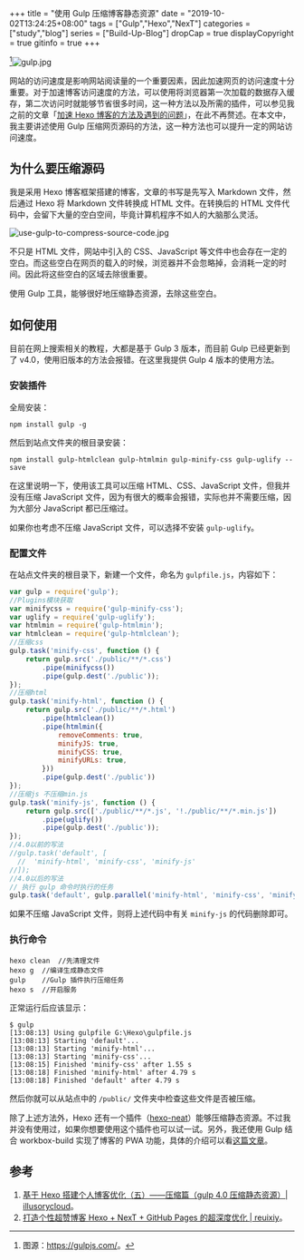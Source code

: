 +++
title = "使用 Gulp 压缩博客静态资源"
date = "2019-10-02T13:24:25+08:00"
tags = ["Gulp","Hexo","NexT"]
categories = ["study","blog"]
series = ["Build-Up-Blog"]
dropCap = true
displayCopyright = true
gitinfo = true
+++

[^1]![gulp.jpg](/images/gulp.jpg)

网站的访问速度是影响网站阅读量的一个重要因素，因此加速网页的访问速度十分重要。对于加速博客访问速度的方法，可以使用将浏览器第一次加载的数据存入缓存，第二次访问时就能够节省很多时间，这一种方法以及所需的插件，可以参见我之前的文章「[加速 Hexo 博客的方法及遇到的问题](/posts/speed-up-hexo/)」，在此不再赘述。在本文中，我主要讲述使用 Gulp 压缩网页源码的方法，这一种方法也可以提升一定的网站访问速度。

## 为什么要压缩源码

我是采用 Hexo 博客框架搭建的博客，文章的书写是先写入 Markdown 文件，然后通过 Hexo 将 Markdown 文件转换成 HTML 文件。在转换后的 HTML 文件代码中，会留下大量的空白空间，毕竟计算机程序不如人的大脑那么灵活。

![use-gulp-to-compress-source-code.jpg](/images/use-gulp-to-compress-source-code.jpg "代码中大量的空白")

不只是 HTML 文件，网站中引入的 CSS、JavaScript 等文件中也会存在一定的空白。而这些空白在网页的载入的时候，浏览器并不会忽略掉，会消耗一定的时间。因此将这些空白的区域去除很重要。

使用 Gulp 工具，能够很好地压缩静态资源，去除这些空白。

## 如何使用

目前在网上搜索相关的教程，大都是基于 Gulp 3 版本，而目前 Gulp 已经更新到了 v4.0，使用旧版本的方法会报错。在这里我提供 Gulp 4 版本的使用方法。

### 安装插件

全局安装：

```
npm install gulp -g
```

然后到站点文件夹的根目录安装：

```
npm install gulp-htmlclean gulp-htmlmin gulp-minify-css gulp-uglify --save
```

在这里说明一下，使用该工具可以压缩 HTML、CSS、JavaScript 文件，但我并没有压缩 JavaScript 文件，因为有很大的概率会报错，实际也并不需要压缩，因为大部分 JavaScript 都已压缩过。

如果你也考虑不压缩 JavaScript 文件，可以选择不安装 `gulp-uglify`。

### 配置文件

在站点文件夹的根目录下，新建一个文件，命名为 `gulpfile.js`，内容如下：

```javascript
var gulp = require('gulp');
//Plugins模块获取
var minifycss = require('gulp-minify-css');
var uglify = require('gulp-uglify');
var htmlmin = require('gulp-htmlmin');
var htmlclean = require('gulp-htmlclean');
//压缩css
gulp.task('minify-css', function () {
	return gulp.src('./public/**/*.css')
		.pipe(minifycss())
		.pipe(gulp.dest('./public'));
});
//压缩html
gulp.task('minify-html', function () {
	return gulp.src('./public/**/*.html')
		.pipe(htmlclean())
		.pipe(htmlmin({
			removeComments: true,
			minifyJS: true,
			minifyCSS: true,
			minifyURLs: true,
		}))
		.pipe(gulp.dest('./public'))
});
//压缩js 不压缩min.js
gulp.task('minify-js', function () {
	return gulp.src(['./public/**/*.js', '!./public/**/*.min.js'])
		.pipe(uglify())
		.pipe(gulp.dest('./public'));
});
//4.0以前的写法 
//gulp.task('default', [
  //  'minify-html', 'minify-css', 'minify-js'
//]);
//4.0以后的写法
// 执行 gulp 命令时执行的任务
gulp.task('default', gulp.parallel('minify-html', 'minify-css', 'minify-js'));
```

如果不压缩 JavaScript 文件，则将上述代码中有关 `minify-js` 的代码删除即可。

### 执行命令

```
hexo clean	//先清理文件
hexo g	//编译生成静态文件
gulp	//Gulp 插件执行压缩任务
hexo s	//开启服务
```

正常运行后应该显示：

```
$ gulp
[13:08:13] Using gulpfile G:\Hexo\gulpfile.js
[13:08:13] Starting 'default'...
[13:08:13] Starting 'minify-html'...
[13:08:13] Starting 'minify-css'...
[13:08:15] Finished 'minify-css' after 1.55 s
[13:08:18] Finished 'minify-html' after 4.79 s
[13:08:18] Finished 'default' after 4.79 s
```

然后你就可以从站点中的 `/public/` 文件夹中检查这些文件是否被压缩。

除了上述方法外，Hexo 还有一个插件（[hexo-neat](https://github.com/rozbo/hexo-neat)）能够压缩静态资源。不过我并没有使用过，如果你想要使用这个插件也可以试一试。另外，我还使用 Gulp 结合 workbox-build 实现了博客的 PWA 功能，具体的介绍可以看[这篇文章](/posts/realize-pwa/)。

## 参考

1. [基于 Hexo 搭建个人博客优化（五）——压缩篇（gulp 4.0 压缩静态资源）| illusorycloud](https://blog.csdn.net/java_1996/article/details/86499625)。
2. [打造个性超赞博客 Hexo + NexT + GitHub Pages 的超深度优化 | reuixiy](https://io-oi.me/tech/hexo-next-optimization/)。

[^1]: 图源：<https://gulpjs.com/>。